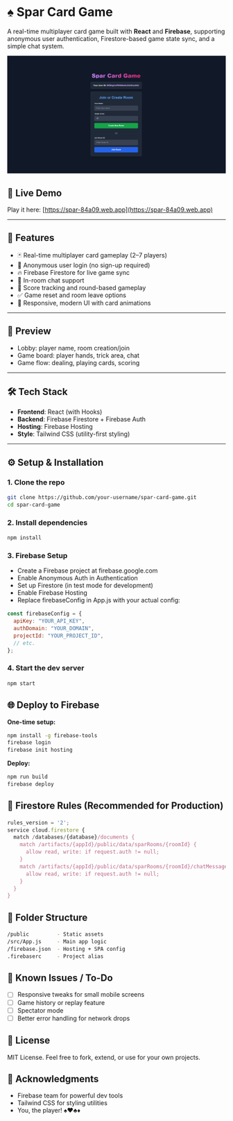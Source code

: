 # ♠️ Spar Card Game

A real-time multiplayer card game built with **React** and **Firebase**, supporting anonymous user authentication, Firestore-based game state sync, and a simple chat system.

![screenshot](screenshot.png) 

## 🔗 Live Demo

Play it here: [https://spar-84a09.web.app](https://spar-84a09.web.app)

---

## 🚀 Features

- 🃏 Real-time multiplayer card gameplay (2–7 players)
- 👻 Anonymous user login (no sign-up required)
- 🔥 Firebase Firestore for live game sync
- 💬 In-room chat support
- 🎯 Score tracking and round-based gameplay
- ✅ Game reset and room leave options
- 🎨 Responsive, modern UI with card animations

---

## 📸 Preview

<!-- Add image links if you want -->
- Lobby: player name, room creation/join
- Game board: player hands, trick area, chat
- Game flow: dealing, playing cards, scoring

---

## 🛠 Tech Stack

- **Frontend**: React (with Hooks)
- **Backend**: Firebase Firestore + Firebase Auth
- **Hosting**: Firebase Hosting
- **Style**: Tailwind CSS (utility-first styling)

---

## ⚙️ Setup & Installation

### 1. Clone the repo

```bash
git clone https://github.com/your-username/spar-card-game.git
cd spar-card-game
```

### 2. Install dependencies

```bash
npm install
```

### 3. Firebase Setup

- Create a Firebase project at firebase.google.com
- Enable Anonymous Auth in Authentication
- Set up Firestore (in test mode for development)
- Enable Firebase Hosting
- Replace firebaseConfig in App.js with your actual config:

```js
const firebaseConfig = {
  apiKey: "YOUR_API_KEY",
  authDomain: "YOUR_DOMAIN",
  projectId: "YOUR_PROJECT_ID",
  // etc.
};
```

### 4. Start the dev server

```bash
npm start
```

## 🌐 Deploy to Firebase

**One-time setup:**

```bash
npm install -g firebase-tools
firebase login
firebase init hosting
```

**Deploy:**

```bash
npm run build
firebase deploy
```

## 🔐 Firestore Rules (Recommended for Production)

```js
rules_version = '2';
service cloud.firestore {
  match /databases/{database}/documents {
    match /artifacts/{appId}/public/data/sparRooms/{roomId} {
      allow read, write: if request.auth != null;
    }
    match /artifacts/{appId}/public/data/sparRooms/{roomId}/chatMessages/{msgId} {
      allow read, write: if request.auth != null;
    }
  }
}
```

## 🧩 Folder Structure

```bash
/public         - Static assets
/src/App.js     - Main app logic
/firebase.json  - Hosting + SPA config
.firebaserc     - Project alias
```

## 🧠 Known Issues / To-Do

- [ ] Responsive tweaks for small mobile screens
- [ ] Game history or replay feature
- [ ] Spectator mode
- [ ] Better error handling for network drops

## 📄 License

MIT License. Feel free to fork, extend, or use for your own projects.

## 🙌 Acknowledgments

- Firebase team for powerful dev tools
- Tailwind CSS for styling utilities
- You, the player! ♠️♥️♣️♦️